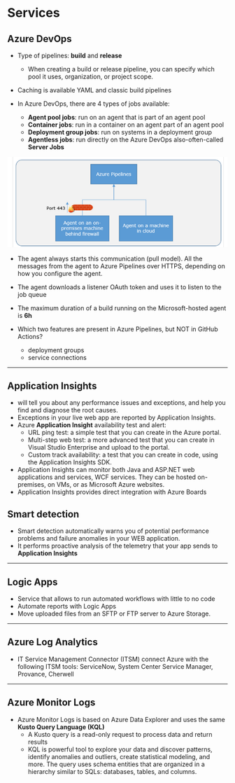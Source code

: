 # Services

## Azure DevOps

* Type of pipelines: **build** and **release**
    - When creating a build or release pipeline, you can specify which pool it uses, organization, or project scope.

* Caching is available YAML and classic build pipelines


* In Azure DevOps, there are 4 types of jobs available:
    - **Agent pool jobs**: run on an agent that is part of an agent pool
    - **Container jobs**: run in a container on an agent part of an agent pool
    - **Deployment group jobs**:  run on systems in a deployment group
    - **Agentless jobs**: run directly on the Azure DevOps also-often-called **Server Jobs**

![agents](https://github.com/dejanu/az104/blob/main/src/agents.png)

* The agent always starts this communication (pull model). All the messages from the agent to Azure Pipelines over HTTPS, depending on how you configure the agent.
* The agent downloads a listener OAuth token and uses it to listen to the job queue
* The maximum duration of a build running on the Microsoft-hosted agent is  **6h**


* Which two features are present in Azure Pipelines, but NOT in GitHub Actions?
    - deployment groups
    - service connections

---

## Application Insights 

* will tell you about any performance issues and exceptions, and help you find and diagnose the root causes.
* Exceptions in your live web app are reported by Application Insights.
* Azure **Application Insight** availability test and alert:
    - URL ping test: a simple test that you can create in the Azure portal.
    - Multi-step web test: a more advanced test that you can create in Visual Studio Enterprise and upload to the portal.
    - Custom track availability: a test that you can create in code, using the Application Insights SDK.
* Application Insights can monitor both Java and ASP.NET web applications and services, WCF services. They can be hosted on-premises, on VMs, or as Microsoft Azure websites.
* Application Insights provides direct integration with Azure Boards

## Smart detection

* Smart detection automatically warns you of potential performance problems and failure anomalies in your WEB application.
* It performs proactive analysis of the telemetry that your app sends to **Application Insights**

---

## Logic Apps

* Service that allows to run automated workflows with little to no code
* Automate reports with Logic Apps
* Move uploaded files from an SFTP or FTP server to Azure Storage.

----

## Azure Log Analytics 

* IT Service Management Connector (ITSM) connect Azure with the following ITSM tools: ServiceNow, System Center Service Manager, Provance, Cherwell

---

## Azure Monitor Logs

* Azure Monitor Logs is based on Azure Data Explorer and uses the same **Kusto Query Language (KQL)**
    - A Kusto query is a read-only request to process data and return results
    - KQL is powerful tool to explore your data and discover patterns, identify anomalies and outliers, create statistical modeling, and more. The query uses schema entities that are organized in a hierarchy similar to SQLs: databases, tables, and columns.